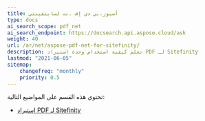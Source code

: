 ```yaml
---
title: أسبوز.بي دي إف .نت لسايتفينتي
type: docs
ai_search_scope: pdf_net
ai_search_endpoint: https://docsearch.api.aspose.cloud/ask
weight: 40
url: /ar/net/aspose-pdf-net-for-sitefinity/
description: تعلم كيفية استخدام وحدة استيراد PDF لـ Sitefinity
lastmod: "2021-06-05"
sitemap:
    changefreq: "monthly"
    priority: 0.5
---
```

تحتوي هذه القسم على المواضيع التالية:

- [استيراد PDF لـ Sitefinity](/pdf/net/sitefinity-pdf-import/)